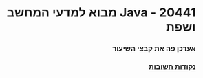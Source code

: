<div dir="rtl">

# 20441 - Java מבוא למדעי המחשב ושפת

### אעדכן פה את קבצי השיעור

### <a href="https://github.com/BuStRaMa/OpenU-IntroToJava/wiki"> נקודות חשובות </a>

</div>
